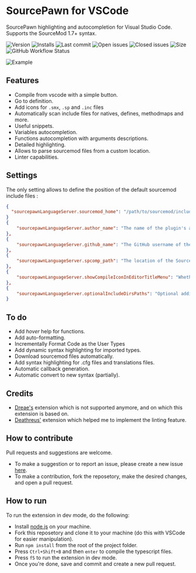 
# SourcePawn for VSCode

SourcePawn highlighting and autocompletion for Visual Studio Code. Supports the SourceMod 1.7+ syntax.

![Version](https://vsmarketplacebadge.apphb.com/version/Sarrus.sourcepawn-vscode.svg) ![Installs](https://vsmarketplacebadge.apphb.com/installs-short/Sarrus.sourcepawn-vscode.svg) ![Last commit](https://img.shields.io/github/last-commit/Sarrus1/sourcepawn-vscode) ![Open issues](https://img.shields.io/github/issues/Sarrus1/sourcepawn-vscode) ![Closed issues](https://img.shields.io/github/issues-closed/Sarrus1/sourcepawn-vscode) ![Size](https://img.shields.io/github/repo-size/Sarrus1/sourcepawn-vscode) ![GitHub Workflow Status](https://img.shields.io/github/workflow/status/Sarrus1/sourcepawn-vscode/Package%20Extension)

![Example](https://raw.githubusercontent.com/Sarrus1/sourcepawn-vscode/master/images/example.gif)

## Features
- Compile from vscode with a simple button.
- Go to definition.
- Add icons for `.smx`, `.sp` and `.inc` files
- Automatically scan include files for natives, defines, methodmaps and more.
- Useful snippets.
- Variables autocompletion.
- Functions autocompletion with arguments descriptions.
- Detailed highlighting.
- Allows to parse sourcemod files from a custom location.
- Linter capabilities.

## Settings
The only setting allows to define the position of the default sourcemod include files :
```json
{
  "sourcepawnLanguageServer.sourcemod_home": "/path/to/sourcemod/include"
}
{
	"sourcepawnLanguageServer.author_name": "The name of the plugin's author (you)."
},
{
	"sourcepawnLanguageServer.github_name": "The GitHub username of the plugin's author (you)."
},
{
	"sourcepawnLanguageServer.spcomp_path": "The location of the SourceMod compiler"
},
{
	"sourcepawnLanguageServer.showCompileIconInEditorTitleMenu": "Whether to show the 'Compile Code' icon in editor title menu."
},
{
	"sourcepawnLanguageServer.optionalIncludeDirsPaths": "Optional additional include folders paths for the compiler. Use this if you know what you are doing. Leave blank to disable."
}
```

## To do
- Add _hover_ help for functions.
- Add auto-formatting.
- Incrementally Format Code as the User Types
- Add dynamic syntax highlighting for imported types.
- Download sourcemod files automatically.
- Add syntax highlighting for .cfg files and translations files.
- Automatic callback generation.
- Automatic convert to new syntax (partially).

## Credits
 - [Dreae's](https://github.com/Dreae/sourcepawn-vscode) extension which is not supported anymore, and on which this extension is based on.
 - [Deathreus'](https://github.com/Deathreus/SPLinter) extension which helped me to implement the linting feature.


## How to contribute
Pull requests and suggestions are welcome.
 - To make a suggestion or to report an issue, please create a new issue [here](https://github.com/Sarrus1/sourcepawn-vscode/issues).
 - To make a contribution, fork the reposetory, make the desired changes, and open a pull request.

## How to run
To run the extension in dev mode, do the following:
 - Install [node.js](https://nodejs.org/en/) on your machine.
 - Fork this reposetory and clone it to your machine (do this with VSCode for easier manipulation).
 - Run `npm install` from the root of the project folder.
 - Press `Ctrl+Shift+B` and then `enter` to compile the typescript files.
 - Press `f5` to run the extension in dev mode.
 - Once you're done, save and commit and create a new pull request.
